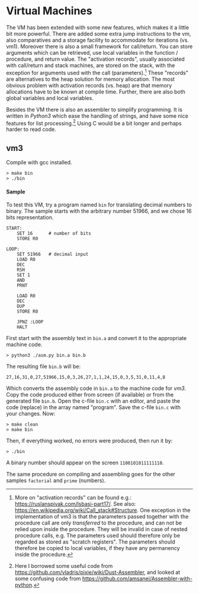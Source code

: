 # Virtual Machines

The VM has been extended with some new features, which makes it a little bit more powerful.
There are added some extra jump instructions to the vm, also comparatives and a storage facility to
accommodate for iterations (vs. vm1). Moreover there is also a small framework for call/return.
You can store arguments which can be retrieved, use local variables in the function / procedure,
and return value. The "activation records", usually associated with call/return and stack machines,
are stored on the stack, with the exception for arguments used with the call (parameters).[^2] These
"records" are alternatives to the heap solution for memory allocation. The most obvious problem
with activation records (vs. heap) are that memory allocations have to be known at compile time.
Further, there are also both global variables and local variables.

[^2]: More on "activation records" can be found e.g.: https://ruslanspivak.com/lsbasi-part17/.
See also: https://en.wikipedia.org/wiki/Call_stack#Structure.
One exception in the implementation of vm3 is that the parameters passed together with the
procedure call are only *transferred* to the procedure, and can not be relied upon inside the
procedure. They will be invalid in case of nested procedure calls, e.g. The parameters used
should therefore only be regarded as stored as "scratch registers". The parameters should
therefore be copied to local variables, if they have any permanency inside the procedure.

Besides the VM there is also an assembler to simplify programming. It is written in *Python3*
which ease the handling of strings, and have some nice features for list processing.[^3]
Using C would be a bit longer and perhaps harder to read code.

[^3]: Here I borrowed some useful code from
https://github.com/vladris/pixie/wiki/Dust-Assembler,
and looked at some confusing code from
https://github.com/amsanei/Assembler-with-python.

## vm3

Compile with gcc installed.

```shell
> make bin
> ./bin
```

#### Sample

To test this VM, try a program named `bin` for translating decimal numbers to binary.
The sample starts with the arbitrary number 51966, and we chose 16 bits representation.

```assembly
START:
	SET 16		# number of bits
	STORE R0

LOOP:
	SET 51966	# decimal input
	LOAD R0
	DEC
	RSH
	SET 1
	AND
	PRNT

	LOAD R0
	DEC
	DUP
	STORE R0

	JPNZ :LOOP
	HALT
```

First start with the assembly text in `bin.a` and convert it to the appropriate machine code.

```shell
> python3 ./asm.py bin.a bin.b
```

The resulting file `bin.b` will be:

```shell
27,16,31,0,27,51966,15,0,3,26,27,1,1,24,15,0,3,5,31,0,11,4,8
```

Which converts the assembly code in `bin.a` to the machine code for *vm3*. Copy the code produced
either from screen (if available) or from the generated file `bin.b`. Open the c-file `bin.c` with
an editor, and paste the code (replace) in the array named "program". Save the c-file `bin.c` with
your changes. Now:

```shell
> make clean
> make bin
```

Then, if everything worked, no errors were produced, then run it by:

```shell
> ./bin
```

A binary number should appear on the screen `1100101011111110`.

The same procedure on compiling and assembling goes for the other samples `factorial` and `prime` (numbers).
